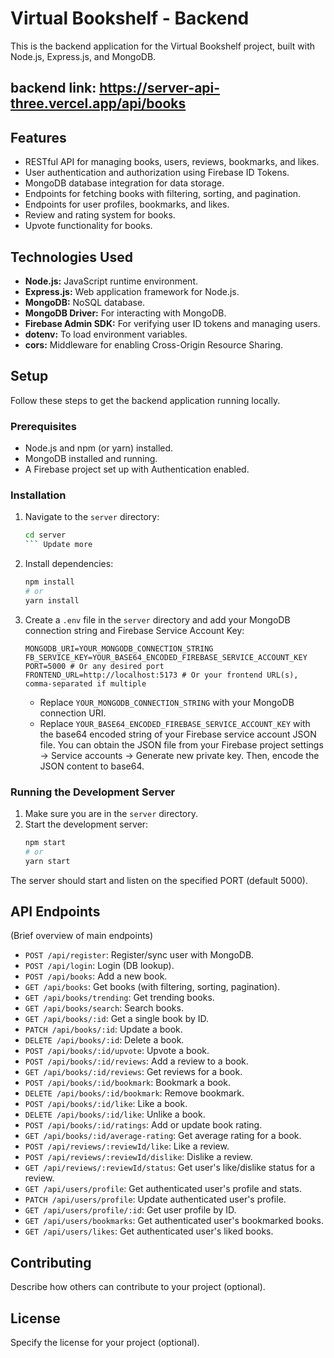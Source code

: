 # Virtual Bookshelf - Backend

This is the backend application for the Virtual Bookshelf project, built with Node.js, Express.js, and MongoDB.

## backend link: https://server-api-three.vercel.app/api/books

## Features


- RESTful API for managing books, users, reviews, bookmarks, and likes.
- User authentication and authorization using Firebase ID Tokens.
- MongoDB database integration for data storage.
- Endpoints for fetching books with filtering, sorting, and pagination.
- Endpoints for user profiles, bookmarks, and likes.
- Review and rating system for books.
- Upvote functionality for books.


## Technologies Used

- **Node.js:** JavaScript runtime environment.
- **Express.js:** Web application framework for Node.js.
- **MongoDB:** NoSQL database.
- **MongoDB Driver:** For interacting with MongoDB.
- **Firebase Admin SDK:** For verifying user ID tokens and managing users.
- **dotenv:** To load environment variables.
- **cors:** Middleware for enabling Cross-Origin Resource Sharing.

## Setup

Follow these steps to get the backend application running locally.

### Prerequisites

- Node.js and npm (or yarn) installed.
- MongoDB installed and running.
- A Firebase project set up with Authentication enabled.

### Installation

1. Navigate to the `server` directory:
   ```bash
   cd server
   ``` Update more
   

2. Install dependencies:
   ```bash
   npm install
   # or
   yarn install
   ```

3. Create a `.env` file in the `server` directory and add your MongoDB connection string and Firebase Service Account Key:
   ```env
   MONGODB_URI=YOUR_MONGODB_CONNECTION_STRING
   FB_SERVICE_KEY=YOUR_BASE64_ENCODED_FIREBASE_SERVICE_ACCOUNT_KEY
   PORT=5000 # Or any desired port
   FRONTEND_URL=http://localhost:5173 # Or your frontend URL(s), comma-separated if multiple
   ```
   - Replace `YOUR_MONGODB_CONNECTION_STRING` with your MongoDB connection URI.
   - Replace `YOUR_BASE64_ENCODED_FIREBASE_SERVICE_ACCOUNT_KEY` with the base64 encoded string of your Firebase service account JSON file. You can obtain the JSON file from your Firebase project settings -> Service accounts -> Generate new private key. Then, encode the JSON content to base64.

### Running the Development Server

1. Make sure you are in the `server` directory.
2. Start the development server:
   ```bash
   npm start
   # or
   yarn start
   ```
   

The server should start and listen on the specified PORT (default 5000).

## API Endpoints

(Brief overview of main endpoints)

- `POST /api/register`: Register/sync user with MongoDB.
- `POST /api/login`: Login (DB lookup).
- `POST /api/books`: Add a new book.
- `GET /api/books`: Get books (with filtering, sorting, pagination).
- `GET /api/books/trending`: Get trending books.
- `GET /api/books/search`: Search books.
- `GET /api/books/:id`: Get a single book by ID.
- `PATCH /api/books/:id`: Update a book.
- `DELETE /api/books/:id`: Delete a book.
- `POST /api/books/:id/upvote`: Upvote a book.
- `POST /api/books/:id/reviews`: Add a review to a book.
- `GET /api/books/:id/reviews`: Get reviews for a book.
- `POST /api/books/:id/bookmark`: Bookmark a book.
- `DELETE /api/books/:id/bookmark`: Remove bookmark.
- `POST /api/books/:id/like`: Like a book.
- `DELETE /api/books/:id/like`: Unlike a book.
- `POST /api/books/:id/ratings`: Add or update book rating.
- `GET /api/books/:id/average-rating`: Get average rating for a book.
- `POST /api/reviews/:reviewId/like`: Like a review.
- `POST /api/reviews/:reviewId/dislike`: Dislike a review.
- `GET /api/reviews/:reviewId/status`: Get user's like/dislike status for a review.
- `GET /api/users/profile`: Get authenticated user's profile and stats.
- `PATCH /api/users/profile`: Update authenticated user's profile.
- `GET /api/users/profile/:id`: Get user profile by ID.
- `GET /api/users/bookmarks`: Get authenticated user's bookmarked books.
- `GET /api/users/likes`: Get authenticated user's liked books.

## Contributing

Describe how others can contribute to your project (optional).

## License

Specify the license for your project (optional). 
